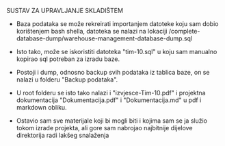 SUSTAV ZA UPRAVLJANJE SKLADIŠTEM

- Baza podataka se može rekreirati importanjem datoteke koju sam dobio korištenjem bash shella, datoteka se nalazi na lokaciji /complete-database-dump/warehouse-management-database-dump.sql

- Isto tako, može se iskoristiti datoteka "tim-10.sql" u koju sam manualno kopirao sql potreban za izradu baze.

- Postoji i dump, odnosno backup svih podataka iz tablica baze, on se nalazi u folderu "Backup podataka".

- U root folderu se isto tako nalazi i "izvjesce-Tim-10.pdf" i projektna dokumentacija "Dokumentacija.pdf" i "Dokumentacija.md" u pdf i markdown obliku.


- Ostavio sam sve materijale koji bi mogli biti i kojima sam se ja služio tokom izrade projekta, ali gore sam nabrojao najbitnije dijelove direktorija radi lakšeg snalaženja
